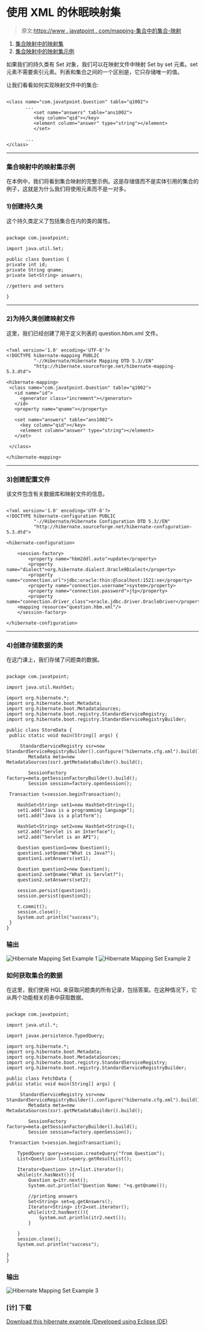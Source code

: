 # 使用 XML 的休眠映射集

> 原文:[https://www . javatpoint . com/mapping-集合中的集合-映射](https://www.javatpoint.com/mapping-set-in-collection-mapping)

1.  [集合映射中的映射集](#)
2.  [集合映射中的映射集示例](#ex)

如果我们的持久类有 Set 对象，我们可以在映射文件中映射 Set by set 元素。set 元素不需要索引元素。列表和集合之间的一个区别是，它只存储唯一的值。

让我们看看如何实现映射文件中的集合:

```

<class name="com.javatpoint.Question" table="q1002">
       ...      
          <set name="answers" table="ans1002">
          <key column="qid"></key>
          <element column="answer" type="string"></element>
          </set>

       ...
</class>

```

* * *

### 集合映射中的映射集示例

在本例中，我们将看到集合映射的完整示例。这是存储值而不是实体引用的集合的例子，这就是为什么我们将使用元素而不是一对多。

### 1)创建持久类

这个持久类定义了包括集合在内的类的属性。

```

package com.javatpoint;

import java.util.Set;

public class Question {
private int id;
private String qname;
private Set<String> answers;

//getters and setters

}

```

* * *

### 2)为持久类创建映射文件

这里，我们已经创建了用于定义列表的 question.hbm.xml 文件。

```

<?xml version='1.0' encoding='UTF-8'?>
<!DOCTYPE hibernate-mapping PUBLIC
          "-//Hibernate/Hibernate Mapping DTD 5.3//EN"
          "http://hibernate.sourceforge.net/hibernate-mapping-5.3.dtd">

<hibernate-mapping>
 <class name="com.javatpoint.Question" table="q1002">
   <id name="id">
     <generator class="increment"></generator>
   </id>
   <property name="qname"></property>

   <set name="answers" table="ans1002">
     <key column="qid"></key>
     <element column="answer" type="string"></element>
   </set>

 </class>

</hibernate-mapping>

```

* * *

### 3)创建配置文件

该文件包含有关数据库和映射文件的信息。

```

<?xml version='1.0' encoding='UTF-8'?>
<!DOCTYPE hibernate-configuration PUBLIC
          "-//Hibernate/Hibernate Configuration DTD 5.3//EN"
          "http://hibernate.sourceforge.net/hibernate-configuration-5.3.dtd">

<hibernate-configuration>

    <session-factory>
        <property name="hbm2ddl.auto">update</property>
        <property name="dialect">org.hibernate.dialect.Oracle9Dialect</property>
        <property name="connection.url">jdbc:oracle:thin:@localhost:1521:xe</property>
        <property name="connection.username">system</property>
        <property name="connection.password">jtp</property>
        <property name="connection.driver_class">oracle.jdbc.driver.OracleDriver</property>
    <mapping resource="question.hbm.xml"/>
    </session-factory>

</hibernate-configuration>

```

* * *

### 4)创建存储数据的类

在这门课上，我们存储了问题类的数据。

```

package com.javatpoint;  

import java.util.HashSet;  

import org.hibernate.*;
import org.hibernate.boot.Metadata;
import org.hibernate.boot.MetadataSources;
import org.hibernate.boot.registry.StandardServiceRegistry;
import org.hibernate.boot.registry.StandardServiceRegistryBuilder; 

public class StoreData {  
 public static void main(String[] args) {  

	 StandardServiceRegistry ssr=new StandardServiceRegistryBuilder().configure("hibernate.cfg.xml").build();
		Metadata meta=new MetadataSources(ssr).getMetadataBuilder().build();

		SessionFactory factory=meta.getSessionFactoryBuilder().build();
		Session session=factory.openSession();

 Transaction t=session.beginTransaction();  

    HashSet<String> set1=new HashSet<String>();  
    set1.add("Java is a programming language");  
    set1.add("Java is a platform");  

    HashSet<String> set2=new HashSet<String>();  
    set2.add("Servlet is an Interface");  
    set2.add("Servlet is an API");  

    Question question1=new Question();  
    question1.setQname("What is Java?");  
    question1.setAnswers(set1);  

    Question question2=new Question();  
    question2.setQname("What is Servlet?");  
    question2.setAnswers(set2);  

    session.persist(question1);  
    session.persist(question2);  

    t.commit();  
    session.close();  
    System.out.println("success");  
 }  
}  

```

### 输出

![Hibernate Mapping Set Example 1](../Images/f80e7e9f16c52956245986d54f65f33d.png) ![Hibernate Mapping Set Example 2](../Images/a824b23849e0712157562fa8a06c5a60.png)

### 如何获取集合的数据

在这里，我们使用 HQL 来获取问题类的所有记录，包括答案。在这种情况下，它从两个功能相关的表中获取数据。

```

package com.javatpoint;  

import java.util.*;

import javax.persistence.TypedQuery;

import org.hibernate.*;
import org.hibernate.boot.Metadata;
import org.hibernate.boot.MetadataSources;
import org.hibernate.boot.registry.StandardServiceRegistry;
import org.hibernate.boot.registry.StandardServiceRegistryBuilder;

public class FetchData {  
public static void main(String[] args) {  

	 StandardServiceRegistry ssr=new StandardServiceRegistryBuilder().configure("hibernate.cfg.xml").build();
		Metadata meta=new MetadataSources(ssr).getMetadataBuilder().build();

		SessionFactory factory=meta.getSessionFactoryBuilder().build();
		Session session=factory.openSession();

 Transaction t=session.beginTransaction();  

    TypedQuery query=session.createQuery("from Question");  
    List<Question> list=query.getResultList();  

    Iterator<Question> itr=list.iterator();  
    while(itr.hasNext()){  
        Question q=itr.next();  
        System.out.println("Question Name: "+q.getQname());  

        //printing answers  
        Set<String> set=q.getAnswers();  
        Iterator<String> itr2=set.iterator();  
        while(itr2.hasNext()){  
            System.out.println(itr2.next());  
        }  

    }  
    session.close();  
    System.out.println("success");  

}  
}  

```

### 输出

![Hibernate Mapping Set Example 3](../Images/b94d403b9ac0eb844ee3ff2479b7d038.png)

### [计] 下载

[Download this hibernate example (Developed using Eclipse IDE)](src/hb/mappingset.zip)